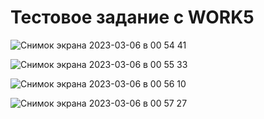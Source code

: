 <h1>Тестовое задание с WORK5</h1>

![Снимок экрана 2023-03-06 в 00 54 41](https://user-images.githubusercontent.com/3063150/222988264-d99f1312-8d9a-437f-9b15-42fd69237f44.png)

![Снимок экрана 2023-03-06 в 00 55 33](https://user-images.githubusercontent.com/3063150/222988282-90c9a976-64d8-4ddd-b822-7a7702b459b0.png)

![Снимок экрана 2023-03-06 в 00 56 10](https://user-images.githubusercontent.com/3063150/222988290-edc717c2-50fb-48b1-a093-c548163d035e.png)

![Снимок экрана 2023-03-06 в 00 57 27](https://user-images.githubusercontent.com/3063150/222988292-d47c0c55-9f38-452a-94ad-60c6d4ad91bd.png)
